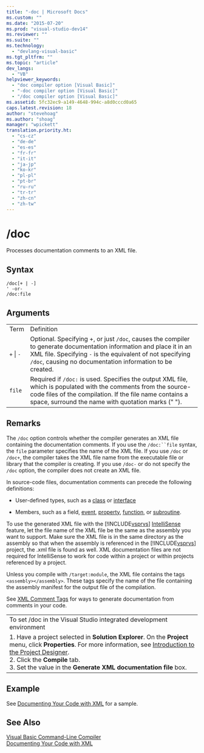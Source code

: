 ```yaml
---
title: "-doc | Microsoft Docs"
ms.custom: ""
ms.date: "2015-07-20"
ms.prod: "visual-studio-dev14"
ms.reviewer: ""
ms.suite: ""
ms.technology: 
  - "devlang-visual-basic"
ms.tgt_pltfrm: ""
ms.topic: "article"
dev_langs: 
  - "VB"
helpviewer_keywords: 
  - "doc compiler option [Visual Basic]"
  - "-doc compiler option [Visual Basic]"
  - "/doc compiler option [Visual Basic]"
ms.assetid: 5fc32ec9-a149-4648-994c-a8d0cccd0a65
caps.latest.revision: 18
author: "stevehoag"
ms.author: "shoag"
manager: "wpickett"
translation.priority.ht: 
  - "cs-cz"
  - "de-de"
  - "es-es"
  - "fr-fr"
  - "it-it"
  - "ja-jp"
  - "ko-kr"
  - "pl-pl"
  - "pt-br"
  - "ru-ru"
  - "tr-tr"
  - "zh-cn"
  - "zh-tw"
---
```

# /doc
Processes documentation comments to an XML file.  
  
## Syntax  
  
```  
/doc[+ | -]  
' -or-  
/doc:file  
```  
  
## Arguments  
  
|||  
|-|-|  
|Term|Definition|  
|`+` &#124; `-`|Optional. Specifying +, or just `/doc`, causes the compiler to generate documentation information and place it in an XML file. Specifying `-` is the equivalent of not specifying `/doc`, causing no documentation information to be created.|  
|`file`|Required if `/doc:` is used. Specifies the output XML file, which is populated with the comments from the source-code files of the compilation. If the file name contains a space, surround the name with quotation marks (" ").|  
  
## Remarks  
 The `/doc` option controls whether the compiler generates an XML file containing the documentation comments. If you use the `/doc:``file` syntax, the `file` parameter specifies the name of the XML file. If you use `/doc` or `/doc+`, the compiler takes the XML file name from the executable file or library that the compiler is creating. If you use `/doc-` or do not specify the `/doc` option, the compiler does not create an XML file.  
  
 In source-code files, documentation comments can precede the following definitions:  
  
-   User-defined types, such as a [class](../../../visual-basic/language-reference/statements/class-statement.md) or [interface](../../../visual-basic/language-reference/statements/interface-statement.md)  
  
-   Members, such as a field, [event](../../../visual-basic/language-reference/statements/event-statement.md), [property](../../../visual-basic/language-reference/statements/property-statement.md), [function](../../../visual-basic/language-reference/statements/function-statement.md), or [subroutine](../../../visual-basic/language-reference/statements/sub-statement.md).  
  
 To use the generated XML file with the [!INCLUDE[vsprvs](../../../csharp/includes/vsprvs_md.md)] [IntelliSense](/visual-studio/ide/using-intellisense) feature, let the file name of the XML file be the same as the assembly you want to support. Make sure the XML file is in the same directory as the assembly so that when the assembly is referenced in the [!INCLUDE[vsprvs](../../../csharp/includes/vsprvs_md.md)] project, the .xml file is found as well. XML documentation files are not required for IntelliSense to work for code within a project or within projects referenced by a project.  
  
 Unless you compile with `/target:module`, the XML file contains the tags `<assembly></assembly>`. These tags specify the name of the file containing the assembly manifest for the output file of the compilation.  
  
 See [XML Comment Tags](../../../visual-basic/language-reference/xmldoc/recommended-xml-tags-for-documentation-comments.md) for ways to generate documentation from comments in your code.  
  
||  
|-|  
|To set /doc in the Visual Studio integrated development environment|  
|1.  Have a project selected in **Solution Explorer**. On the **Project** menu, click **Properties**. For more information, see [Introduction to the Project Designer](http://msdn.microsoft.com/en-us/898dd854-c98d-430c-ba1b-a913ce3c73d7).<br />2.  Click the **Compile** tab.<br />3.  Set the value in the **Generate XML documentation file** box.|  
  
## Example  
 See [Documenting Your Code with XML](../../../visual-basic/programming-guide/program-structure/documenting-your-code-with-xml.md) for a sample.  
  
## See Also  
 [Visual Basic Command-Line Compiler](../../../visual-basic/reference/command-line-compiler/index.md)   
 [Documenting Your Code with XML](../../../visual-basic/programming-guide/program-structure/documenting-your-code-with-xml.md)